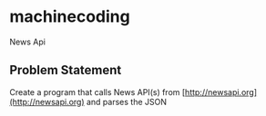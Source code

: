 # machinecoding
News Api

## Problem Statement

Create a program that calls News API(s) from [http://newsapi.org](http://newsapi.org) and parses the JSON
